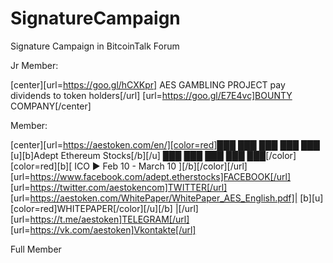 # SignatureCampaign
Signature Campaign in BitcoinTalk Forum


Jr Member:

[center][url=https://goo.gl/hCXKpr] AES GAMBLING PROJECT pay dividends to token holders[/url]
[url=https://goo.gl/E7E4vc]BOUNTY COMPANY[/center]


Member:

[center][url=https://aestoken.com/en/][color=red]███ ███ ███ ███ ███       [u][b]Adept Ethereum Stocks[/b][/u]       ███ ███ ███ ███ ███[/color]
[color=red][b][ ICO ► Feb 10 - March 10 ][/b][/color][/url]
[url=https://www.facebook.com/adept.etherstocks]FACEBOOK[/url]  [url=https://twitter.com/aestokencom]TWITTER[/url] [url=https://aestoken.com/WhitePaper/WhitePaper_AES_English.pdf]|  [b][u][color=red]WHITEPAPER[/color][/u][/b]  |[/url] [url=https://t.me/aestoken]TELEGRAM[/url]  [url=https://vk.com/aestoken]Vkontakte[/url]

Full Member
